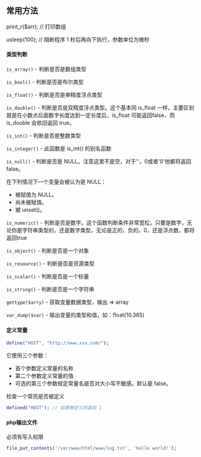 ## 常用方法

print_r($arr); // 打印数组

usleep(100); // 阻断程序 1 秒后再向下执行，参数单位为微秒




#### 类型判断

`is_array()` - 判断是否是数组类型

`is_bool()` - 判断是否是布尔类型

`is_float()` - 判断是否是单精度浮点类型

`is_double()` - 判断是否是双精度浮点类型。这个基本同 is_float 一样，主要区别就是在小数点后面数字长度达到一定长度后，is_float 可能返回false，而 is_double 会依旧返回 true。

`is_int()` - 判断是否是整数类型

`is_integer()` - 此函数是 is_int() 的别名函数

`is_null()` - 判断是否是 NULL。注意这里不是空，对于''，0或者'0'他都将返回false。

在下列情况下一个变量会被认为是 NULL：

- 被赋值为 NULL。
- 尚未被赋值。
- 被 unset()。

`is_numeric()` - 判断是否是数字。这个函数判断条件非常宽松，只要是数字，无论你是字符串类型的，还是数字类型，无论是正的，负的，0，还是浮点数，都将返回true

`is_object()` - 判断是否是一个对象

`is_resource()` - 判断是否是资源类型

`is_scalar()` - 判断是否是一个标量

`is_string()` - 判断是否是一个字符串

`gettype($arry)` - 获取变量数据类型，输出 => array 

`var_dump($var)` - 输出变量的类型和值，如：float(10.365) 



#### 定义常量

```php
define("HOST", "http://www.xxx.com/");
```

它使用三个参数：

- 首个参数定义常量的名称
- 第二个参数定义常量的值
- 可选的第三个参数规定常量名是否对大小写不敏感。默认是 false。

检查一个常亮是否被定义

```php
defined("HOST"); // 如果被定义则返回 1
```


#### php输出文件

必须有写入权限

```php
file_put_contents('/var/www/html/www/log.txt', 'hello world!');
```
